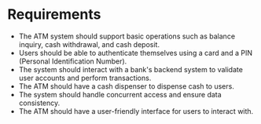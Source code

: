 # Requirements
- The ATM system should support basic operations such as balance inquiry, cash withdrawal, and cash deposit.
- Users should be able to authenticate themselves using a card and a PIN (Personal Identification Number).
- The system should interact with a bank's backend system to validate user accounts and perform transactions.
- The ATM should have a cash dispenser to dispense cash to users.
- The system should handle concurrent access and ensure data consistency.
- The ATM should have a user-friendly interface for users to interact with.
